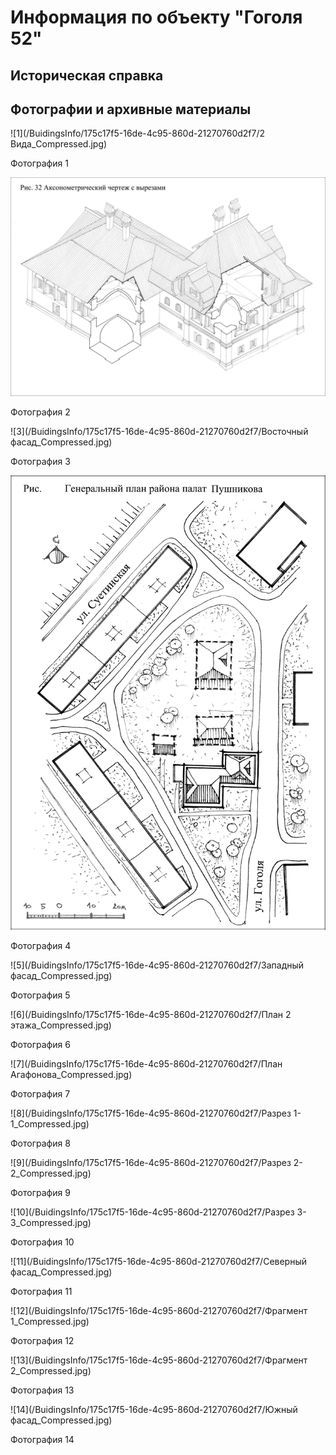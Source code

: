 # Информация по объекту "Гоголя 52"

## Историческая справка

## Фотографии и архивные материалы

![1](/BuidingsInfo/175c17f5-16de-4c95-860d-21270760d2f7/2 Вида_Compressed.jpg)

Фотография 1

![2](/BuidingsInfo/175c17f5-16de-4c95-860d-21270760d2f7/Аксрнометрия_Compressed.jpg)

Фотография 2

![3](/BuidingsInfo/175c17f5-16de-4c95-860d-21270760d2f7/Восточный фасад_Compressed.jpg)

Фотография 3

![4](/BuidingsInfo/175c17f5-16de-4c95-860d-21270760d2f7/генплан_Compressed.jpg)

Фотография 4

![5](/BuidingsInfo/175c17f5-16de-4c95-860d-21270760d2f7/Западный фасад_Compressed.jpg)

Фотография 5

![6](/BuidingsInfo/175c17f5-16de-4c95-860d-21270760d2f7/План 2 этажа_Compressed.jpg)

Фотография 6

![7](/BuidingsInfo/175c17f5-16de-4c95-860d-21270760d2f7/План Агафонова_Compressed.jpg)

Фотография 7

![8](/BuidingsInfo/175c17f5-16de-4c95-860d-21270760d2f7/Разрез 1-1_Compressed.jpg)

Фотография 8

![9](/BuidingsInfo/175c17f5-16de-4c95-860d-21270760d2f7/Разрез 2-2_Compressed.jpg)

Фотография 9

![10](/BuidingsInfo/175c17f5-16de-4c95-860d-21270760d2f7/Разрез 3-3_Compressed.jpg)

Фотография 10

![11](/BuidingsInfo/175c17f5-16de-4c95-860d-21270760d2f7/Северный фасад_Compressed.jpg)

Фотография 11

![12](/BuidingsInfo/175c17f5-16de-4c95-860d-21270760d2f7/Фрагмент 1_Compressed.jpg)

Фотография 12

![13](/BuidingsInfo/175c17f5-16de-4c95-860d-21270760d2f7/Фрагмент 2_Compressed.jpg)

Фотография 13

![14](/BuidingsInfo/175c17f5-16de-4c95-860d-21270760d2f7/Южный фасад_Compressed.jpg)

Фотография 14

